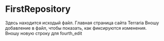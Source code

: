 # FirstRepository
Здесь находится исходый файл.
Главная страница сайта Terraria
Вношу добавление в файл, чтобы показать, как фиксируются изменения.
Вношу новую строку для fourth_edit
